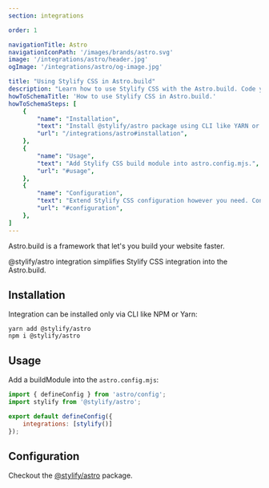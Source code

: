 ```yaml
---
section: integrations

order: 1

navigationTitle: Astro
navigationIconPath: '/images/brands/astro.svg'
image: '/integrations/astro/header.jpg'
ogImage: '/integrations/astro/og-image.jpg'

title: "Using Stylify CSS in Astro.build"
description: "Learn how to use Stylify CSS with the Astro.build. Code your Astro.build website faster with Stylify CSS."
howToSchemaTitle: 'How to use Stylify CSS in Astro.build.'
howToSchemaSteps: [
	{
		"name": "Installation",
		"text": "Install @stylify/astro package using CLI like YARN or NPM.",
		"url": "/integrations/astro#installation",
	},
	{
		"name": "Usage",
		"text": "Add Stylify CSS build module into astro.config.mjs.",
		"url": "#usage",
	},
	{
		"name": "Configuration",
		"text": "Extend Stylify CSS configuration however you need. Configure variables, components, custom selectors and a lot more.",
		"url": "#configuration",
	},
]
---
```


Astro.build is a framework that let's you build your website faster.

@stylify/astro integration simplifies Stylify CSS integration into the Astro.build.

<stack-blitz-link link="stylify-astro-example"></stack-blitz-link>

## Installation

Integration can be installed only via CLI like NPM or Yarn:
```
yarn add @stylify/astro
npm i @stylify/astro
```

## Usage

Add a buildModule into the `astro.config.mjs`:

```js
import { defineConfig } from 'astro/config';
import stylify from '@stylify/astro';

export default defineConfig({
	integrations: [stylify()]
});
```

## Configuration

Checkout the [@stylify/astro](/docs/astro#configuration) package.
